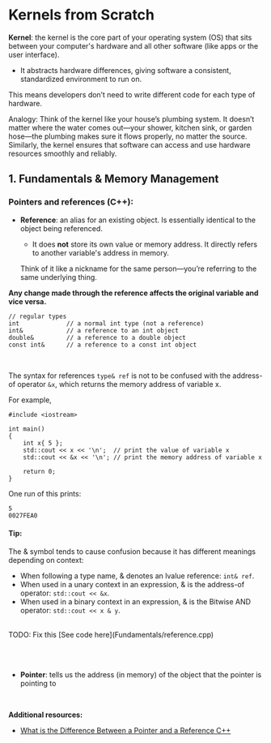 # Kernels from Scratch

**Kernel**: the kernel is the core part of your operating system (OS) that sits between your computer's hardware and all other software (like apps or the user interface).

- It abstracts hardware differences, giving software a consistent, standardized environment to run on.

This means developers don’t need to write different code for each type of hardware.

Analogy:
Think of the kernel like your house’s plumbing system.
It doesn’t matter where the water comes out—your shower, kitchen sink, or garden hose—the plumbing makes sure it flows properly, no matter the source.
Similarly, the kernel ensures that software can access and use hardware resources smoothly and reliably.


## 1. Fundamentals & Memory Management

### Pointers and references (C++):

- **Reference**: an alias for an existing object. Is essentially identical to the object being referenced.

   - It does **not** store its own value or memory address. It directly refers to another variable's address in memory.

   Think of it like a nickname for the same person—you’re referring to the same underlying thing.

**Any change made through the reference affects the original variable and vice versa.**


```
// regular types
int             // a normal int type (not a reference)
int&            // a reference to an int object
double&         // a reference to a double object
const int&      // a reference to a const int object
```
<br>

The syntax for references `type& ref` is not to be confused with the address-of operator `&x`, which returns the memory address of variable x.

For example,

```
#include <iostream>

int main()
{
    int x{ 5 };
    std::cout << x << '\n';  // print the value of variable x
    std::cout << &x << '\n'; // print the memory address of variable x

    return 0;
}
```
One run of this prints:
```
5
0027FEA0
```

#### Tip:
The & symbol tends to cause confusion because it has different meanings depending on context:

- When following a type name, & denotes an lvalue reference: `int& ref`.
- When used in a unary context in an expression, & is the address-of operator: `std::cout << &x`.
- When used in a binary context in an expression, & is the Bitwise AND operator: `std::cout << x & y`.


<br>
TODO: Fix this
[See code here](Fundamentals/reference.cpp)

<br><br>


- **Pointer**: tells us the address (in memory) of the object that the pointer is pointing to



<br>

**Additional resources:**
- [What is the Difference Between a Pointer and a Reference C++](https://www.youtube.com/watch?v=sxHng1iufQE&ab_channel=PaulProgramming)
